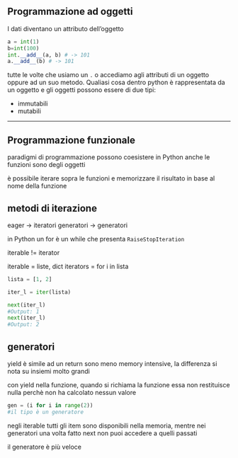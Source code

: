 ## Programmazione ad oggetti
I dati diventano un attributo dell’oggetto

```python
a = int(1)
b=int(100)
int.__add__(a, b) # -> 101
a.__add__(b) # -> 101

```

tutte le volte che usiamo un `.` o accediamo agli attributi di un oggetto oppure ad un suo metodo. 
Qualiasi cosa dentro python è rappresentata da un oggetto e gli oggetti possono essere di due tipi:
- immutabili
- mutabili

---
## Programmazione funzionale 
paradigmi di programmazione possono coesistere in Python
anche le funzioni sono degli oggetti 

è possibile iterare sopra le funzioni e memorizzare il risultato in base al nome della funzione

## metodi di iterazione

eager → iteratori
generatori → generatori

in Python un for è un while che presenta `RaiseStopIteration`

iterable != iterator

iterable = liste, dict
iterators = for i in lista

```python
lista = [1, 2]

iter_l = iter(lista)

next(iter_l)
#Output: 1
next(iter_l)
#Output: 2
```

## generatori

yield è simile ad un return
sono meno memory intensive, la differenza si nota su insiemi molto grandi

con yield nella funzione, quando si richiama la funzione essa non restituisce nulla perchè non ha calcolato nessun valore
```python
gen = (i for i in range(2))
#il tipo è un generatore

```

negli iterable tutti gli item sono disponibili nella memoria, mentre nei generatori una volta fatto next non puoi accedere a quelli passati

il generatore è più veloce























































